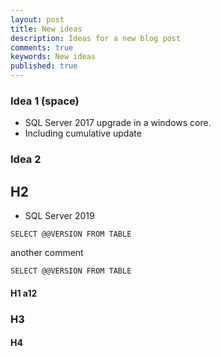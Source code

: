 ```yaml
---
layout: post
title: New ideas
description: Ideas for a new blog post
comments: true
keywords: New ideas
published: true
---
```




### Idea 1 (space)

 - SQL Server 2017 upgrade in a windows core. 
  - Including cumulative update

### Idea 2
  
## H2

 - SQL Server 2019


`SELECT @@VERSION FROM TABLE`

another comment

    SELECT @@VERSION FROM TABLE

#### H1 a12

### H3

#### H4

